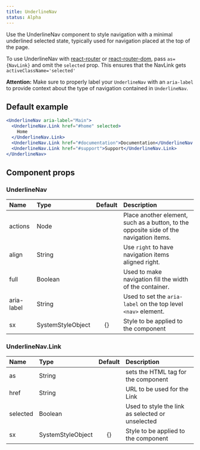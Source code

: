 ```yaml
---
title: UnderlineNav
status: Alpha
---
```


Use the UnderlineNav component to style navigation with a minimal underlined selected state, typically used for navigation placed at the top of the page.

To use UnderlineNav with [react-router](https://github.com/ReactTraining/react-router) or
[react-router-dom](https://www.npmjs.com/package/react-router-dom), pass
`as={NavLink}` and omit the `selected` prop.
This ensures that the NavLink gets `activeClassName='selected'`

**Attention:** Make sure to properly label your `UnderlineNav` with an `aria-label` to provide context about the type of navigation contained in `UnderlineNav`.

## Default example

```jsx live
<UnderlineNav aria-label="Main">
  <UnderlineNav.Link href="#home" selected>
    Home
  </UnderlineNav.Link>
  <UnderlineNav.Link href="#documentation">Documentation</UnderlineNav.Link>
  <UnderlineNav.Link href="#support">Support</UnderlineNav.Link>
</UnderlineNav>
```

## Component props

### UnderlineNav

| Name       | Type              | Default | Description                                                                            |
| :--------- | :---------------- | :-----: | :------------------------------------------------------------------------------------- |
| actions    | Node              |         | Place another element, such as a button, to the opposite side of the navigation items. |
| align      | String            |         | Use `right` to have navigation items aligned right.                                    |
| full       | Boolean           |         | Used to make navigation fill the width of the container.                               |
| aria-label | String            |         | Used to set the `aria-label` on the top level `<nav>` element.                         |
| sx         | SystemStyleObject |   {}    | Style to be applied to the component                                                   |

### UnderlineNav.Link

| Name     | Type              | Default | Description                                      |
| :------- | :---------------- | :-----: | :----------------------------------------------- |
| as       | String            |         | sets the HTML tag for the component              |
| href     | String            |         | URL to be used for the Link                      |
| selected | Boolean           |         | Used to style the link as selected or unselected |
| sx       | SystemStyleObject |   {}    | Style to be applied to the component             |
